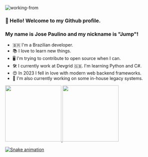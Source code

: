 ![working-from](https://github.com/jspaulino/jspaulino/assets/5365775/c83cdc63-4937-43b7-b1cd-af6c03971bc6)  

### 👋 Hello! Welcome to my Github profile.
### My name is Jose Paulino and my nickname is "Jump"!

- 🇧🇷 I'm a Brazilian developer.
- 📚 I love to learn new things.
- 🖥️ I'm trying to contribute to open source when I can.
- 🛠️ I currently work at Devgrid 🇬🇧. I'm learning Python and C#. 
- 😍 In 2023 I fell in love with modern web backend frameworks. 
- 🤖 I'm also currently working on some in-house legacy systems.

<div>
<a href="https://github.com/jspaulino">
<img height="180em" src="https://github-readme-stats.vercel.app/api/top-langs/?username=jspaulino&layout=compact&langs_count=7&theme=dracula"/>
<img height="180em" src="https://github-readme-stats.vercel.app/api?username=jspaulino&show_icons=true&theme=dracula&include_all_commits=true&count_private=true"/>
</div>

![Snake animation](https://github.com/jspaulino/jspaulino/blob/output/github-contribution-grid-snake.svg)



